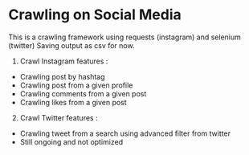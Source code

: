 # Crawling on Social Media

This is a crawling framework using requests (instagram) and selenium (twitter)
Saving output as csv for now.


1. Crawl Instagram features :
- Crawling post by hashtag
- Crawling post from a given profile
- Crawling comments from a given post
- Crawling likes from a given post

2. Crawl Twitter features :
- Crawling tweet from a search using advanced filter from twitter
- Still ongoing and not optimized
